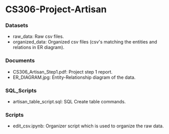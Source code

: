 # CS306-Project-Artisan

### Datasets
* raw_data: Raw csv files.
* organized_data: Organized csv files (csv's matching the entities and relations in ER diagram).

### Documents
* CS306_Artisan_Step1.pdf: Project step 1 report.
* ER_DIAGRAM.jpg: Entity-Relationship diagram of the data.

### SQL_Scripts
* artisan_table_script.sql: SQL Create table commands.

### Scripts
* edit_csv.ipynb: Organizer script which is used to organize the raw data.

